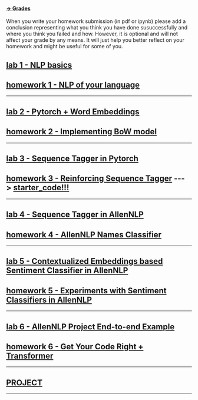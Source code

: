 #### [-> Grades](https://docs.google.com/spreadsheets/d/1MEiWuvWyuEO_qo7Xn8cqngnCRZsnzxKMrBVcYz9-lVI/edit?usp=sharing) 

When you write your homework submission (in pdf or ipynb) please add a conclusion representing what you think you have done susuccessfully and where you think you failed and how. However, it is optional and will not affect your grade by any means. It will just help you better reflect on your homework and might be useful for some of you.

## [lab 1 - NLP basics](https://docs.google.com/document/d/1tZKoBBSY42LclaU1thsBjNtJ5KkAte7ZmIvD2vRYFVM/edit?usp=sharing) 
## [homework 1 - NLP of your language](https://docs.google.com/document/d/1lCp__KKBa5RAnOL5PAHXgqeZcW_kXLFAntJXpv5kOig/edit?usp=sharing)

***

## [lab 2 - Pytorch + Word Embeddings](https://github.com/tartu-nlp-2019/Practicals/tree/master/lab2_and_homework2) 
## [homework 2 - Implementing BoW model](https://github.com/tartu-nlp-2019/Practicals/blob/master/lab2_and_homework2/3_word_embeddings_tutorial.ipynb)

***

## [lab 3 - Sequence Tagger in Pytorch](https://pytorch.org/tutorials/beginner/nlp/sequence_models_tutorial.html#sphx-glr-beginner-nlp-sequence-models-tutorial-py) 
## [homework 3 - Reinforcing Sequence Tagger](https://pytorch.org/tutorials/beginner/nlp/sequence_models_tutorial.html#exercise-augmenting-the-lstm-part-of-speech-tagger-with-character-level-features) ---> [starter_code!!!](https://github.com/tartu-nlp-2019/Practicals/tree/master/hw3)

***

## [lab 4 - Sequence Tagger in AllenNLP](https://docs.google.com/document/d/1VgOGpz9qZUkfkWyLaACWBAulOwyyzOr6gr6af13uefg/edit?usp=sharing) 
## [homework 4 -  AllenNLP Names Classifier](https://docs.google.com/document/d/1VgOGpz9qZUkfkWyLaACWBAulOwyyzOr6gr6af13uefg/edit?usp=sharing)

***

## [lab 5 - Contextualized Embeddings based Sentiment Classifier in AllenNLP](https://mlexplained.com/2019/01/30/an-in-depth-tutorial-to-allennlp-from-basics-to-elmo-and-bert/) 
## [homework 5 -  Experiments with Sentiment Classifiers in AllenNLP](https://docs.google.com/document/d/16Pz11S030CNNg23s9ntvSY7ZPN3mxlBHfvhDkBFHyho/edit?usp=sharing)

***

## [lab 6 - AllenNLP Project End-to-end Example](https://docs.google.com/document/d/1kvw5Nej00dnjStXrzn6ypVCO-JY19ALRJRzVWV4gwOo/edit?usp=sharing) 
## [homework 6 -  Get Your Code Right + Transformer](https://docs.google.com/document/d/1kvw5Nej00dnjStXrzn6ypVCO-JY19ALRJRzVWV4gwOo/edit?usp=sharing)

***

## [PROJECT](https://courses.cs.ut.ee/2019/NLP/spring/Main/Project)

***

